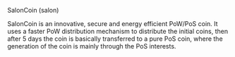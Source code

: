 SalonCoin (salon)

SalonCoin is an innovative, secure and energy efficient PoW/PoS coin. It uses a faster PoW distribution mechanism to distribute the initial coins, then after 5 days the coin is basically transferred to a pure PoS coin, where the generation of the coin is mainly through the PoS interests.



